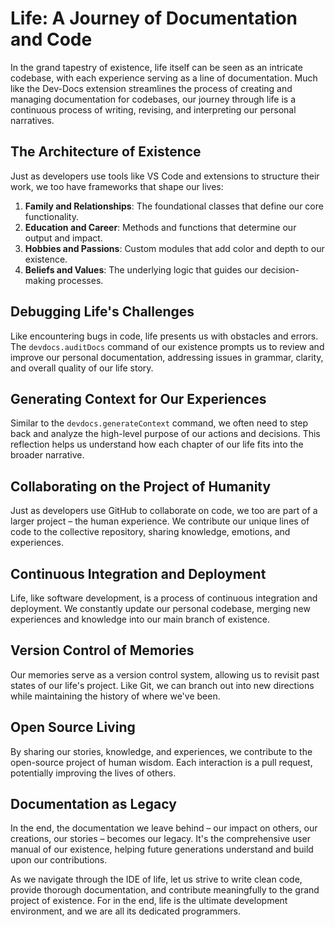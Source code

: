 

  # Life: A Journey of Documentation and Code

In the grand tapestry of existence, life itself can be seen as an intricate codebase, with each experience serving as a line of documentation. Much like the Dev-Docs extension streamlines the process of creating and managing documentation for codebases, our journey through life is a continuous process of writing, revising, and interpreting our personal narratives.

## The Architecture of Existence

Just as developers use tools like VS Code and extensions to structure their work, we too have frameworks that shape our lives:

1. **Family and Relationships**: The foundational classes that define our core functionality.
2. **Education and Career**: Methods and functions that determine our output and impact.
3. **Hobbies and Passions**: Custom modules that add color and depth to our existence.
4. **Beliefs and Values**: The underlying logic that guides our decision-making processes.

## Debugging Life's Challenges

Like encountering bugs in code, life presents us with obstacles and errors. The `devdocs.auditDocs` command of our existence prompts us to review and improve our personal documentation, addressing issues in grammar, clarity, and overall quality of our life story.

## Generating Context for Our Experiences

Similar to the `devdocs.generateContext` command, we often need to step back and analyze the high-level purpose of our actions and decisions. This reflection helps us understand how each chapter of our life fits into the broader narrative.

## Collaborating on the Project of Humanity

Just as developers use GitHub to collaborate on code, we too are part of a larger project – the human experience. We contribute our unique lines of code to the collective repository, sharing knowledge, emotions, and experiences.

## Continuous Integration and Deployment

Life, like software development, is a process of continuous integration and deployment. We constantly update our personal codebase, merging new experiences and knowledge into our main branch of existence.

## Version Control of Memories

Our memories serve as a version control system, allowing us to revisit past states of our life's project. Like Git, we can branch out into new directions while maintaining the history of where we've been.

## Open Source Living

By sharing our stories, knowledge, and experiences, we contribute to the open-source project of human wisdom. Each interaction is a pull request, potentially improving the lives of others.

## Documentation as Legacy

In the end, the documentation we leave behind – our impact on others, our creations, our stories – becomes our legacy. It's the comprehensive user manual of our existence, helping future generations understand and build upon our contributions.

As we navigate through the IDE of life, let us strive to write clean code, provide thorough documentation, and contribute meaningfully to the grand project of existence. For in the end, life is the ultimate development environment, and we are all its dedicated programmers.

  